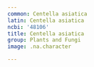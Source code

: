 ```yaml
---
common: Centella asiatica
latin: Centella asiatica
ncbi: '48106'
title: Centella asiatica
group: Plants and Fungi
image: .na.character

---
```

